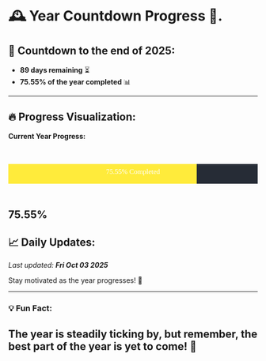 
# &#x1F570; **Year Countdown Progress** &#x1F389;.

## &#x1F4C5; Countdown to the end of 2025:
- **89 days remaining** &#x23F3;
- **75.55% of the year completed** &#x1F4CA;

---

## &#x1F525; **Progress Visualization**:

**Current Year Progress:**

<br><br>
![Progress Bar](https://raw.githubusercontent.com/dayanidigv/year-countdown-progress/main/progress-bar.svg)
<br><br>

**75.55%**
---

## &#x1F4C8; **Daily Updates**:

_Last updated: **Fri Oct 03 2025**_

Stay motivated as the year progresses! &#x1F680;

--- 

### &#x1F4A1; **Fun Fact:**
The year is steadily ticking by, but remember, the best part of the year is yet to come! &#x1F31F;
---
